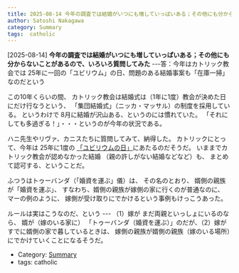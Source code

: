 ```yaml
---
title: 2025-08-14 今年の調査では結婚がいつにも増していっぱいある；その他にも分からないことがあるので、いろいろ質問してみた ---答：今年はカトリック教会では 25年に一回の「ユビリウム」の日、問題のある結婚事案も「在庫一掃」なのだという
author: Satoshi Nakagawa
category: Summary
tags:  catholic
---
```


[2025-08-14] **今年の調査では結婚がいつにも増していっぱいある；その他にも分からないことがあるので、いろいろ質問してみた**  ---答：今年はカトリック教会では 25年に一回の「ユビリウム」の日、問題のある結婚事案も「在庫一掃」なのだという

 この10年くらいの間、
カトリック教会は結婚式は（1年に1度）教会が決めた日にだけ行なうという、
「集団結婚式」（ニッカ・マッサル）の制度を採用している。
というわけで 8月に結婚が沢山ある、というのには慣れていた。
「それにしても多過ぎる！」・・・というのが今年の状況である。

 ハニ先生やリヴァ、カニスたちに質問してみて、納得した。
カトリックにとって、今年は 25年に1度の
[「ユビリウムの日」](https://ja.wikipedia.org/wiki/%E8%81%96%E5%B9%B4)にあたるのだそうだ。
いままでカトリック教会が認めなかった結婚
（親の許しがない結婚などなど）も、
まとめて認可する、ということだ。

 ふつうはトゥーバンダ（「婚資を運ぶ」儀）は、
その名のとおり、
婿側の親族が「婚資を運ぶ」、
すなわち、婿側の親族が嫁側の家に行くのが普通なのに、
マーの例のように、
嫁側が受け取りにでかけるという事例もけっこうあった。

 ルールは実はこうなのだ、という --- （1）嫁が
まだ両親といっしょにいるのなら、
婿が（嫁のいる家に）
「トゥーバンダ（婚資を運ぶ）」のだが、（2）嫁が
すでに婿側の家で暮しているときは、
嫁側の親族が婿側の親族（嫁のいる場所）にでかけていくことになるそうだ。

- Category: [Summary](https://merapano.github.io/categories.html#Summary)
- tags:  catholic
